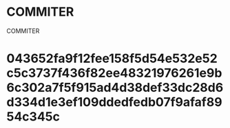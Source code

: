 # COMMITER
COMMITER






# 043652fa9f12fee158f5d54e532e52c5c3737f436f82ee48321976261e9b6c302a7f5f915ad4d38def33dc28d6d334d1e3ef109ddedfedb07f9afaf8954c345c
